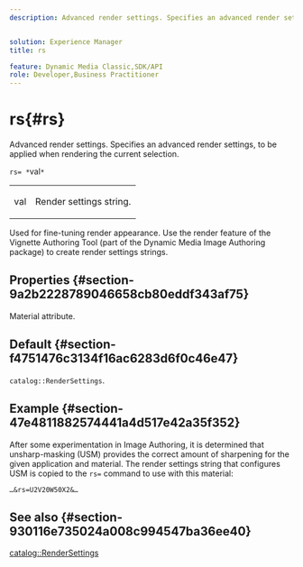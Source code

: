 ```yaml
---
description: Advanced render settings. Specifies an advanced render settings, to be applied when rendering the current selection.


solution: Experience Manager
title: rs

feature: Dynamic Media Classic,SDK/API
role: Developer,Business Practitioner
---
```


# rs{#rs}

Advanced render settings. Specifies an advanced render settings, to be applied when rendering the current selection.

 `rs= *`val`*`

<table id="simpletable_4B028996E5824FC18B9749D1A6A3C2E3"> 
 <tr class="strow"> 
  <td class="stentry"> <p><span class="varname"> val</span> </p> </td> 
  <td class="stentry"> <p>Render settings string. </p></td> 
 </tr> 
</table>

Used for fine-tuning render appearance. Use the render feature of the Vignette Authoring Tool (part of the Dynamic Media Image Authoring package) to create render settings strings.

## Properties {#section-9a2b2228789046658cb80eddf343af75}

Material attribute.

## Default {#section-f4751476c3134f16ac6283d6f0c46e47}

`catalog::RenderSettings`.

## Example {#section-47e4811882574441a4d517e42a35f352}

After some experimentation in Image Authoring, it is determined that unsharp-masking (USM) provides the correct amount of sharpening for the given application and material. The render settings string that configures USM is copied to the `rs=` command to use with this material:

`…&rs=U2V20W50X2&…`

## See also {#section-930116e735024a008c994547ba36ee40}

[catalog::RenderSettings](../../../../../ir-api/material-cat/image-rendering-api-ref/c-ir-material-catalog/c-ir-material-data-reference/r-ir-rendersettings-dataref.md#reference-9ce753ae4096455eadcc12ac064de711) 
